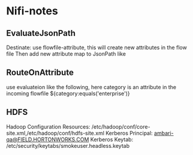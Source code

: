 # Nifi-notes

## EvaluateJsonPath
Destinate: use flowfile-attribute, this will create new attributes in the flow file
Then add new attribute map to JsonPath like 

## RouteOnAttribute
use evaluateion like the following, here category is an attribute in the incoming flowfile
${category:equals('enterprise')}

## HDFS
Hadoop Configuration Resources: /etc/hadoop/conf/core-site.xml,/etc/hadoop/conf/hdfs-site.xml
Kerberos Principal: ambari-qa@FIELD.HORTONWORKS.COM
Kerberos Keytab: /etc/security/keytabs/smokeuser.headless.keytab


